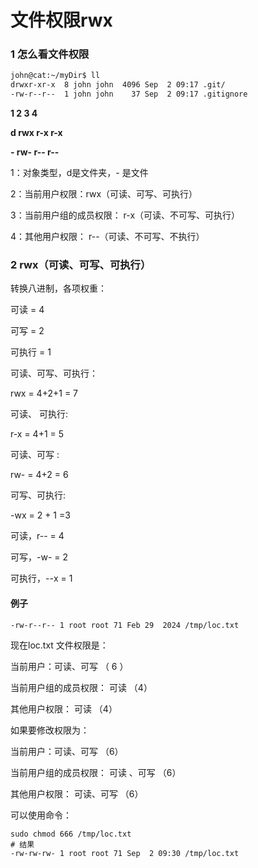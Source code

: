 # 文件权限rwx

### 1 怎么看文件权限

```bash
john@cat:~/myDir$ ll
drwxr-xr-x  8 john john  4096 Sep  2 09:17 .git/
-rw-r--r--  1 john john    37 Sep  2 09:17 .gitignore
```

**1    2     3    4**

**d rwx r-x r-x**

**-  rw-  r--  r--**

1：对象类型，d是文件夹，- 是文件

2：当前用户权限：rwx（可读、可写、可执行）

3：当前用户组的成员权限： r-x（可读、不可写、可执行）

4：其他用户权限： r--（可读、不可写、不执行）

### 2 rwx（可读、可写、可执行）

转换八进制，各项权重： 

可读 =  4 

可写 =  2 

可执行 = 1



可读、可写、可执行：

rwx =  4+2+1 = 7



可读、 可执行:

r-x  = 4+1 = 5



可读、可写 :

rw- =  4+2 = 6



可写、可执行:

-wx = 2 + 1 =3



可读，r-- = 4

可写，-w- = 2

可执行，--x = 1



#### 例子

```
-rw-r--r-- 1 root root 71 Feb 29  2024 /tmp/loc.txt
```

现在loc.txt 文件权限是： 

当前用户：可读、可写 （ 6 ）

当前用户组的成员权限： 可读 （4）

其他用户权限： 可读 （4）



如果要修改权限为：

当前用户：可读、可写  （6）

当前用户组的成员权限： 可读 、可写  （6）

其他用户权限： 可读、可写 （6）



可以使用命令：

```shell
sudo chmod 666 /tmp/loc.txt
# 结果
-rw-rw-rw- 1 root root 71 Sep  2 09:30 /tmp/loc.txt
```

